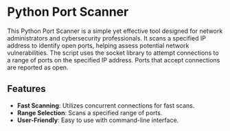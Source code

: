 # Python Port Scanner

This Python Port Scanner is a simple yet effective tool designed for network administrators and cybersecurity professionals. It scans a specified IP address to identify open ports, helping assess potential network vulnerabilities.
The script uses the socket library to attempt connections to a range of ports on the specified IP address. Ports that accept connections are reported as open.

## Features

- **Fast Scanning**: Utilizes concurrent connections for fast scans.
- **Range Selection**: Scans a specified range of ports.
- **User-Friendly**: Easy to use with command-line interface.
